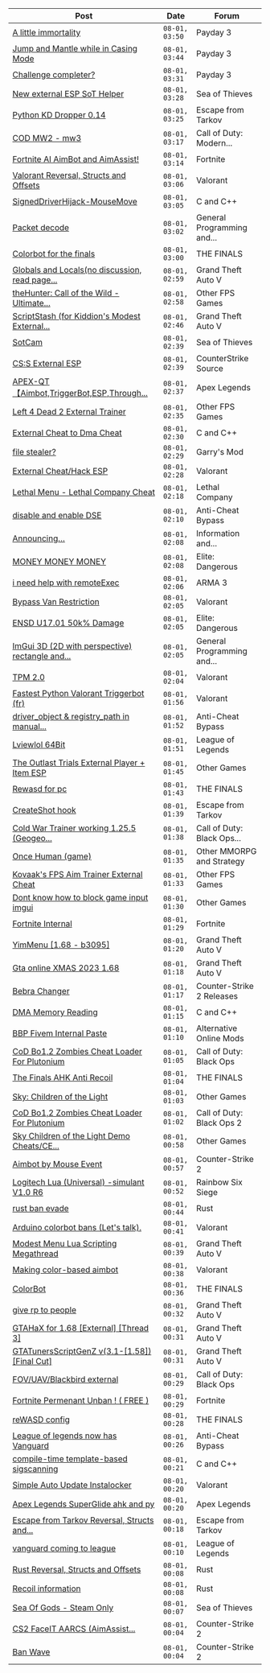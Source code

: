 |Post|Date|Forum|
|----|----|-----|
|[A little immortality](https://www.unknowncheats.me/forum/payday-3-a/606329-little-immortality.html)|`08-01, 03:50`|Payday 3|
|[Jump and Mantle while in Casing Mode](https://www.unknowncheats.me/forum/payday-3-a/603251-jump-mantle-casing-mode.html)|`08-01, 03:44`|Payday 3|
|[Challenge completer?](https://www.unknowncheats.me/forum/payday-3-a/618208-challenge-completer.html)|`08-01, 03:31`|Payday 3|
|[New external ESP SoT Helper](https://www.unknowncheats.me/forum/sea-of-thieves/581265-external-esp-sot-helper.html)|`08-01, 03:28`|Sea of Thieves|
|[Python KD Dropper 0.14](https://www.unknowncheats.me/forum/escape-from-tarkov/617912-python-kd-dropper-0-14-a.html)|`08-01, 03:25`|Escape from Tarkov|
|[COD MW2 - mw3](https://www.unknowncheats.me/forum/call-of-duty-modern-warfare-iii/617564-cod-mw2-mw3.html)|`08-01, 03:17`|Call of Duty: Modern...|
|[Fortnite AI AimBot and AimAssist!](https://www.unknowncheats.me/forum/fortnite/612707-fortnite-ai-aimbot-aimassist.html)|`08-01, 03:14`|Fortnite|
|[Valorant Reversal, Structs and Offsets](https://www.unknowncheats.me/forum/valorant/385792-valorant-reversal-structs-offsets.html)|`08-01, 03:06`|Valorant|
|[SignedDriverHijack-MouseMove](https://www.unknowncheats.me/forum/c-and-c-/618097-signeddriverhijack-mousemove.html)|`08-01, 03:05`|C and C++|
|[Packet decode](https://www.unknowncheats.me/forum/general-programming-and-reversing/524290-packet-decode.html)|`08-01, 03:02`|General Programming and...|
|[Colorbot for the finals](https://www.unknowncheats.me/forum/the-finals/618307-colorbot-finals.html)|`08-01, 03:00`|THE FINALS|
|[Globals and Locals(no discussion, read page...](https://www.unknowncheats.me/forum/grand-theft-auto-v/500059-globals-locals-discussion-read-page-1-a.html)|`08-01, 02:59`|Grand Theft Auto V|
|[theHunter: Call of the Wild - Ultimate...](https://www.unknowncheats.me/forum/other-fps-games/592632-thehunter-call-wild-ultimate-trainer-steam-epic-games.html)|`08-01, 02:58`|Other FPS Games|
|[ScriptStash (for Kiddion's Modest External...](https://www.unknowncheats.me/forum/grand-theft-auto-v/500316-scriptstash-kiddions-modest-external-menu.html)|`08-01, 02:46`|Grand Theft Auto V|
|[SotCam](https://www.unknowncheats.me/forum/sea-of-thieves/580178-sotcam.html)|`08-01, 02:39`|Sea of Thieves|
|[CS:S External ESP](https://www.unknowncheats.me/forum/counterstrike-source/593569-cs-external-esp.html)|`08-01, 02:39`|CounterStrike Source|
|[APEX-QT【Aimbot,TriggerBot,ESP,Through...](https://www.unknowncheats.me/forum/apex-legends/610936-apex-qt-aimbot-triggerbot-esp-assistance-dma.html)|`08-01, 02:37`|Apex Legends|
|[Left 4 Dead 2 External Trainer](https://www.unknowncheats.me/forum/other-fps-games/618453-left-4-dead-2-external-trainer.html)|`08-01, 02:35`|Other FPS Games|
|[External Cheat to Dma Cheat](https://www.unknowncheats.me/forum/c-and-c-/617493-external-cheat-dma-cheat.html)|`08-01, 02:30`|C and C++|
|[file stealer?](https://www.unknowncheats.me/forum/garry-s-mod/618219-file-stealer.html)|`08-01, 02:29`|Garry's Mod|
|[External Cheat/Hack ESP](https://www.unknowncheats.me/forum/valorant/511214-external-cheat-hack-esp.html)|`08-01, 02:28`|Valorant|
|[Lethal Menu - Lethal Company Cheat](https://www.unknowncheats.me/forum/lethal-company/615575-lethal-menu-lethal-company-cheat.html)|`08-01, 02:18`|Lethal Company|
|[disable and enable DSE](https://www.unknowncheats.me/forum/anti-cheat-bypass/617855-disable-enable-dse.html)|`08-01, 02:10`|Anti-Cheat Bypass|
|[Announcing…](https://www.unknowncheats.me/forum/information-and-announcements/618333-announcing.html)|`08-01, 02:08`|Information and...|
|[MONEY MONEY MONEY](https://www.unknowncheats.me/forum/elite-dangerous/615964-money-money-money.html)|`08-01, 02:08`|Elite: Dangerous|
|[i need help with remoteExec](https://www.unknowncheats.me/forum/arma-3-a/617758-help-remoteexec.html)|`08-01, 02:06`|ARMA 3|
|[Bypass Van Restriction](https://www.unknowncheats.me/forum/valorant/618287-bypass-van-restriction.html)|`08-01, 02:05`|Valorant|
|[ENSD U17.01 50k% Damage](https://www.unknowncheats.me/forum/elite-dangerous/615946-ensd-u17-01-50k-damage.html)|`08-01, 02:05`|Elite: Dangerous|
|[ImGui 3D (2D with perspective) rectangle and...](https://www.unknowncheats.me/forum/general-programming-and-reversing/618452-imgui-3d-2d-perspective-rectangle-ellipse.html)|`08-01, 02:05`|General Programming and...|
|[TPM 2.0](https://www.unknowncheats.me/forum/valorant/617770-tpm-2-0-a.html)|`08-01, 02:04`|Valorant|
|[Fastest Python Valorant Triggerbot (fr)](https://www.unknowncheats.me/forum/valorant/612762-fastest-python-valorant-triggerbot-fr.html)|`08-01, 01:56`|Valorant|
|[driver_object & registry_path in manual...](https://www.unknowncheats.me/forum/anti-cheat-bypass/618274-driver_object-registry_path-manual-mapped-driver.html)|`08-01, 01:52`|Anti-Cheat Bypass|
|[Lviewlol 64Bit](https://www.unknowncheats.me/forum/league-of-legends/578597-lviewlol-64bit.html)|`08-01, 01:51`|League of Legends|
|[The Outlast Trials External Player + Item ESP](https://www.unknowncheats.me/forum/other-games/588324-outlast-trials-external-player-item-esp.html)|`08-01, 01:45`|Other Games|
|[Rewasd for pc](https://www.unknowncheats.me/forum/the-finals/618344-rewasd-pc.html)|`08-01, 01:43`|THE FINALS|
|[CreateShot hook](https://www.unknowncheats.me/forum/escape-from-tarkov/609780-createshot-hook.html)|`08-01, 01:39`|Escape from Tarkov|
|[Cold War Trainer working 1.25.5 (Geogeo...](https://www.unknowncheats.me/forum/call-of-duty-black-ops-cold-war/501719-cold-war-trainer-1-25-5-geogeo-paste.html)|`08-01, 01:38`|Call of Duty: Black Ops...|
|[Once Human (game)](https://www.unknowncheats.me/forum/other-mmorpg-and-strategy/614970-human-game.html)|`08-01, 01:35`|Other MMORPG and Strategy|
|[Kovaak's FPS Aim Trainer External Cheat](https://www.unknowncheats.me/forum/other-fps-games/595259-kovaaks-fps-aim-trainer-external-cheat.html)|`08-01, 01:33`|Other FPS Games|
|[Dont know how to block game input imgui](https://www.unknowncheats.me/forum/other-games/618449-dont-block-game-input-imgui.html)|`08-01, 01:30`|Other Games|
|[Fortnite Internal](https://www.unknowncheats.me/forum/fortnite/618060-fortnite-internal.html)|`08-01, 01:29`|Fortnite|
|[YimMenu \[1.68 - b3095\]](https://www.unknowncheats.me/forum/grand-theft-auto-v/476972-yimmenu-1-68-b3095.html)|`08-01, 01:20`|Grand Theft Auto V|
|[Gta online XMAS 2023 1.68](https://www.unknowncheats.me/forum/grand-theft-auto-v/618315-gta-online-xmas-2023-1-68-a.html)|`08-01, 01:18`|Grand Theft Auto V|
|[Bebra Changer](https://www.unknowncheats.me/forum/counter-strike-2-releases/616487-bebra-changer.html)|`08-01, 01:17`|Counter-Strike 2 Releases|
|[DMA Memory Reading](https://www.unknowncheats.me/forum/c-and-c-/618232-dma-memory-reading.html)|`08-01, 01:15`|C and C++|
|[BBP Fivem Internal Paste](https://www.unknowncheats.me/forum/alternative-online-mods/618446-bbp-fivem-internal-paste.html)|`08-01, 01:10`|Alternative Online Mods|
|[CoD Bo1,2 Zombies Cheat Loader For Plutonium](https://www.unknowncheats.me/forum/call-of-duty-black-ops/618443-cod-bo1-2-zombies-cheat-loader-plutonium.html)|`08-01, 01:05`|Call of Duty: Black Ops|
|[The Finals AHK Anti Recoil](https://www.unknowncheats.me/forum/the-finals/616379-finals-ahk-anti-recoil.html)|`08-01, 01:04`|THE FINALS|
|[Sky: Children of the Light](https://www.unknowncheats.me/forum/other-games/618442-sky-children-light.html)|`08-01, 01:03`|Other Games|
|[CoD Bo1,2 Zombies Cheat Loader For Plutonium](https://www.unknowncheats.me/forum/call-of-duty-black-ops-2-a/618441-cod-bo1-2-zombies-cheat-loader-plutonium.html)|`08-01, 01:02`|Call of Duty: Black Ops 2|
|[Sky Children of the Light Demo Cheats/CE...](https://www.unknowncheats.me/forum/other-games/612674-sky-children-light-demo-cheats-ce-table-request.html)|`08-01, 00:58`|Other Games|
|[Aimbot by Mouse Event](https://www.unknowncheats.me/forum/counter-strike-2-a/618357-aimbot-mouse-event.html)|`08-01, 00:57`|Counter-Strike 2|
|[Logitech Lua (Universal) -simulant V1.0 R6](https://www.unknowncheats.me/forum/rainbow-six-siege/601250-logitech-lua-universal-simulant-v1-0-r6.html)|`08-01, 00:52`|Rainbow Six Siege|
|[rust ban evade](https://www.unknowncheats.me/forum/rust/618430-rust-ban-evade.html)|`08-01, 00:44`|Rust|
|[Arduino colorbot bans (Let's talk).](https://www.unknowncheats.me/forum/valorant/615150-arduino-colorbot-bans-talk.html)|`08-01, 00:41`|Valorant|
|[Modest Menu Lua Scripting Megathread](https://www.unknowncheats.me/forum/grand-theft-auto-v/463868-modest-menu-lua-scripting-megathread.html)|`08-01, 00:39`|Grand Theft Auto V|
|[Making color-based aimbot](https://www.unknowncheats.me/forum/valorant/618159-color-based-aimbot.html)|`08-01, 00:38`|Valorant|
|[ColorBot](https://www.unknowncheats.me/forum/the-finals/618431-colorbot.html)|`08-01, 00:36`|THE FINALS|
|[give rp to people](https://www.unknowncheats.me/forum/grand-theft-auto-v/618310-rp-people.html)|`08-01, 00:32`|Grand Theft Auto V|
|[GTAHaX for 1.68 \[External\] \[Thread 3\]](https://www.unknowncheats.me/forum/grand-theft-auto-v/461672-gtahax-1-68-external-thread-3-a.html)|`08-01, 00:31`|Grand Theft Auto V|
|[GTATunersScriptGenZ v(3.1-\[1.58\]) \[Final Cut\]](https://www.unknowncheats.me/forum/grand-theft-auto-v/474288-gtatunersscriptgenz-3-1-1-58-final-cut.html)|`08-01, 00:31`|Grand Theft Auto V|
|[FOV/UAV/Blackbird external](https://www.unknowncheats.me/forum/call-of-duty-black-ops/609914-fov-uav-blackbird-external.html)|`08-01, 00:29`|Call of Duty: Black Ops|
|[Fortnite Permenant Unban ! ( FREE )](https://www.unknowncheats.me/forum/fortnite/598535-fortnite-permenant-unban-free.html)|`08-01, 00:29`|Fortnite|
|[reWASD config](https://www.unknowncheats.me/forum/the-finals/618201-rewasd-config.html)|`08-01, 00:28`|THE FINALS|
|[League of legends now has Vanguard](https://www.unknowncheats.me/forum/anti-cheat-bypass/618158-league-legends-vanguard.html)|`08-01, 00:26`|Anti-Cheat Bypass|
|[compile-time template-based sigscanning](https://www.unknowncheats.me/forum/c-and-c-/617535-compile-time-template-based-sigscanning.html)|`08-01, 00:21`|C and C++|
|[Simple Auto Update Instalocker](https://www.unknowncheats.me/forum/valorant/618130-simple-auto-update-instalocker.html)|`08-01, 00:20`|Valorant|
|[Apex Legends SuperGlide ahk and py](https://www.unknowncheats.me/forum/apex-legends/615980-apex-legends-superglide-ahk-py.html)|`08-01, 00:20`|Apex Legends|
|[Escape from Tarkov Reversal, Structs and...](https://www.unknowncheats.me/forum/escape-from-tarkov/226519-escape-tarkov-reversal-structs-offsets.html)|`08-01, 00:18`|Escape from Tarkov|
|[vanguard coming to league](https://www.unknowncheats.me/forum/league-of-legends/618160-vanguard-coming-league.html)|`08-01, 00:10`|League of Legends|
|[Rust Reversal, Structs and Offsets](https://www.unknowncheats.me/forum/rust/164256-rust-reversal-structs-offsets.html)|`08-01, 00:08`|Rust|
|[Recoil information](https://www.unknowncheats.me/forum/rust/618297-recoil-information.html)|`08-01, 00:08`|Rust|
|[Sea Of Gods - Steam Only](https://www.unknowncheats.me/forum/sea-of-thieves/614719-sea-gods-steam.html)|`08-01, 00:07`|Sea of Thieves|
|[CS2 FaceIT AARCS (AimAssist...](https://www.unknowncheats.me/forum/counter-strike-2-a/618077-cs2-faceit-aarcs-aimassist-recoilcontrolsystem.html)|`08-01, 00:04`|Counter-Strike 2|
|[Ban Wave](https://www.unknowncheats.me/forum/counter-strike-2-a/617935-ban-wave.html)|`08-01, 00:04`|Counter-Strike 2|
